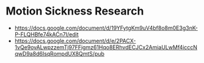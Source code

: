 # Motion Sickness Research
- https://docs.google.com/document/d/19YFytgKm9uV4bf8o8m0E3g3nK-P-FLQHBfe74kACn7I/edit
- https://docs.google.com/document/d/e/2PACX-1vQe9ovALwpzzemTj97FFigmz61Hqo8ERhvdECJCx2AmiaULwMf4icccNqwD9a8d6IsqRompdUX8QmtS/pub
